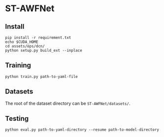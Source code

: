 

# ST-AWFNet

## Install
```
pip install -r requirement.txt
echo $CUDA_HOME
cd assets/ops/dcn/
python setup.py build_ext --inplace
```
## Training

```python train.py path-to-yaml-file ```

## Datasets
The root of the dataset directory can be ```ST-AWFNet/datasets/```.

## Testing
```
python eval.py path-to-yaml-directory --resume path-to-model-directory 
```



